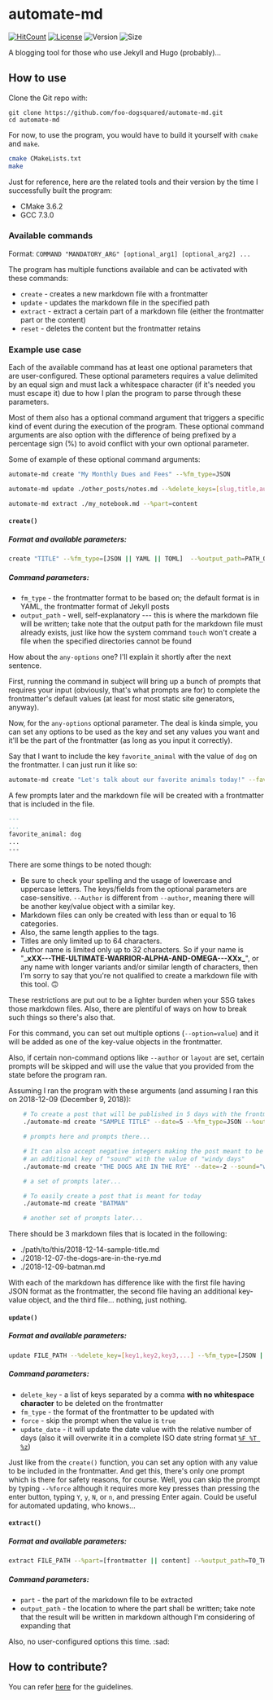# automate-md
[![HitCount](http://hits.dwyl.io/foo-dogsquared/automate-md.svg)](http://hits.dwyl.io/foo-dogsquared/automate-md)
[![License](https://img.shields.io/badge/license-MIT-brightgreen.svg)](./LICENSE)
![Version](https://img.shields.io/badge/version-1.0-brightgreen.svg)
![Size](https://github-size-badge.herokuapp.com/foo-dogsquared/automate-md.svg)

A blogging tool for those who use Jekyll and Hugo (probably)...

## How to use
Clone the Git repo with:
```
git clone https://github.com/foo-dogsquared/automate-md.git
cd automate-md
```

For now, to use the program, you would have to build it yourself with `cmake` and `make`.

```bash
cmake CMakeLists.txt
make
```

Just for reference, here are the related tools and their version by the time I successfully built the program:
- CMake 3.6.2
- GCC 7.3.0

### Available commands
Format: `COMMAND "MANDATORY_ARG" [optional_arg1] [optional_arg2] ...`

The program has multiple functions available and can be activated with these commands:
- `create` - creates a new markdown file with a frontmatter
- `update` - updates the markdown file in the specified path
- `extract` - extract a certain part of a markdown file (either the frontmatter part or the content)
- `reset` - deletes the content but the frontmatter retains

### Example use case
Each of the available command has at least one optional parameters that are user-configured. These optional parameters requires a value delimited by an equal sign and must lack a whitespace character (if it's needed you must escape it) due to how I plan the program to parse through these parameters.

Most of them also has a optional command argument that triggers a specific kind of event during the execution of the program. These optional command arguments are also option with the difference of being prefixed by a percentage sign (%) to avoid conflict with your own optional parameter.

Some of example of these optional command arguments:

```bash
automate-md create "My Monthly Dues and Fees" --%fm_type=JSON

automate-md update ./other_posts/notes.md --%delete_keys=[slug,title,auto_url]

automate-md extract ./my_notebook.md --%part=content
```

#### `create()`
##### Format and available parameters:

```bash
create "TITLE" --%fm_type=[JSON || YAML || TOML]  --%output_path=PATH_OF_OUTPUT🤣 --any_options=any_value_you_want
```

##### Command parameters:
- `fm_type` - the frontmatter format to be based on; the default format is in YAML, the frontmatter format of Jekyll posts
- `output_path` - well, self-explanatory --- this is where the markdown file will be written; take note that the output path for the markdown file must already exists, just like how the system command `touch` won't create a file when the specified directories cannot be found

How about the `any-options` one? I'll explain it shortly after the next sentence.

First, running the command in subject will bring up a bunch of prompts that requires your input (obviously, that's what prompts are for) to complete the frontmatter's default values (at least for most static site generators, anyway).

Now, for the `any-options` optional parameter. The deal is kinda simple, you can set any options to be used as the key and set any values you want and it'll be the part of the frontmatter (as long as you input it correctly).

Say that I want to include the key `favorite_animal` with the value of `dog` on the frontmatter. I can just run it like so:

```bash
automate-md create "Let's talk about our favorite animals today!" --favorite_animal=dog
```

A few prompts later and the markdown file will be created with a frontmatter that is included in the file.
```md
---
...
favorite_animal: dog
...
---    
```

There are some things to be noted though:
- Be sure to check your spelling and the usage of lowercase and uppercase letters. The keys/fields from the optional parameters are case-sensitive. `--Author` is different from `--author`, meaning there will be another key/value object with a similar key.
- Markdown files can only be created with less than or equal to 16 categories.
- Also, the same length applies to the tags.
- Titles are only limited up to 64 characters.
- Author name is limited only up to 32 characters. So if your name is "\___xXX---THE-ULTIMATE-WARRIOR-ALPHA-AND-OMEGA---XXx\___", or any name with longer variants and/or similar length of characters, then I'm sorry to say that you're not qualified to create a markdown file with this tool. 🙃

These restrictions are put out to be a lighter burden when your SSG takes those markdown files. Also, there are plentiful of ways on how to break such things so there's also that.

For this command, you can set out multiple options (`--option=value`) and it will be added as one of the key-value objects in the frontmatter.

Also, if certain non-command options like `--author` or `layout` are set, certain prompts will be skipped and will use the value that you provided from the state before the program ran. 

Assuming I ran the program with these arguments (and assuming I ran this on 2018-12-09 (December 9, 2018)):
```bash
    # To create a post that will be published in 5 days with the frontmatter format of JSON
    ./automate-md create "SAMPLE TITLE" --date=5 --%fm_type=JSON --%output_path=./path/to/this 

    # prompts here and prompts there...

    # It can also accept negative integers making the post meant to be published 2 days ago with 
    # an additional key of "sound" with the value of "windy days"
    ./automate-md create "THE DOGS ARE IN THE RYE" --date=-2 --sound="windy days"

    # a set of prompts later...

    # To easily create a post that is meant for today
    ./automate-md create "BATMAN"

    # another set of prompts later...
```

There should be 3 markdown files that is located in the following:
- ./path/to/this/2018-12-14-sample-title.md
- ./2018-12-07-the-dogs-are-in-the-rye.md
- ./2018-12-09-batman.md

With each of the markdown has difference like with the first file having JSON format as the frontmatter, the second file having an additional key-value object, and the third file... nothing, just nothing.

#### `update()`
##### Format and available parameters:

```bash
update FILE_PATH --%delete_key=[key1,key2,key3,...] --%fm_type=[JSON || YAML || TOML] --%update_date=RELATIVE_DAYS --%force=[true || false] --any_option=any_value
```

##### Command parameters:
- `delete_key` - a list of keys separated by a comma **with no whitespace character** to be deleted on the frontmatter
- `fm_type` - the format of the frontmatter to be updated with
- `force` - skip the prompt when the value is `true`
- `update_date` - it will update the date value with the relative number of days (also it will overwrite it in a complete ISO date string format [`%F %T %z`](https://www.tutorialspoint.com/c_standard_library/c_function_strftime.htm))

Just like from the `create()` function, you can set any option with any value to be included in the frontmatter. And get this, there's only one prompt which is there for safety reasons, for course. Well, you can skip the prompt by typing `--%force` although it requires more key presses than pressing the enter button, typing `Y`, `y`, `N`, or `n`, and pressing Enter again. Could be useful for automated updating, who knows...

#### `extract()`
##### Format and available parameters:

```bash
extract FILE_PATH --%part=[frontmatter || content] --%output_path=TO_THE_MARKDOWN_HEAVEN
```

##### Command parameters:
- `part` - the part of the markdown file to be extracted
- `output_path` - the location to where the part shall be written; take note that the result will be written in markdown although I'm considering of expanding that

Also, no user-configured options this time. :sad:

## How to contribute?
You can refer [here](./docs/CONTRIBUTING.md) for the guidelines.
